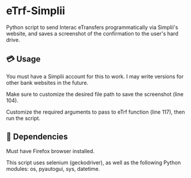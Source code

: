 # eTrf-Simplii
Python script to send Interac eTransfers programmatically via Simplii's website, and saves a screenshot of the confirmation to the user's hard drive.

## :credit_card: Usage

You must have a Simplii account for this to work. I may write versions for other bank websites in the future.

Make sure to customize the desired file path to save the screenshot (line 104).

Customize the required arguments to pass to eTrf function (line 117), then run the script.

## :snake: Dependencies

Must have Firefox browser installed.

This script uses selenium (geckodriver), as well as the following Python modules:  os, pyautogui, sys, datetime.
